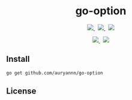 
<div align="center">

# go-option

<p>
  <a href="https://github.com/auryannn/go-option/releases">
    <picture>
      <source media="(prefers-color-scheme: dark)" srcset="https://img.shields.io/github/v/release/auryannn/go-option?style=for-the-badge&label=release&labelColor=2d3643&color=525deb">
      <img src="https://img.shields.io/github/v/release/auryannn/go-option?style=for-the-badge&label=release&labelColor=e4eefb&color=7363ca">
    </picture>
  </a>
  &nbsp;
  <a href="go.mod">
    <picture>
      <source media="(prefers-color-scheme: dark)" srcset="https://img.shields.io/github/go-mod/go-version/auryannn/go-option?style=for-the-badge&label=go&labelColor=2d3643&color=525ceb">
      <img src="https://img.shields.io/github/go-mod/go-version/auryannn/go-option?style=for-the-badge&label=go&labelColor=e4eefb&color=7363ca">
    </picture>
  </a>
  &nbsp;
  <a href="https://pkg.go.dev/mod/github.com/auryannn/go-option">
    <picture>
      <source media="(prefers-color-scheme: dark)" srcset="https://img.shields.io/badge/reference-go?style=for-the-badge&label=go&labelColor=2d3643&color=007d9c">
      <img src="https://img.shields.io/badge/reference-go?style=for-the-badge&label=go&labelColor=e4eefb&color=52a9bd">
    </picture>
  </a>
</p>

<p>
  <a href="https://github.com/auryannn/go-option/actions/workflows/ci.yml">
    <picture>
      <source media="(prefers-color-scheme: dark)" srcset="https://img.shields.io/github/actions/workflow/status/auryannn/go-option/ci.yml?style=for-the-badge&label=ci&labelColor=2d3643">
      <img src="https://img.shields.io/github/actions/workflow/status/auryannn/go-option/ci.yml?style=for-the-badge&label=ci&labelColor=e4eefb">
    </picture>
  </a>
  &nbsp;
  <a href="https://codecov.io/gh/auryannn/go-option">
    <picture>
      <source media="(prefers-color-scheme: dark)" srcset="https://img.shields.io/codecov/c/github/auryannn/go-option?style=for-the-badge&label=coverage&labelColor=2d3643">
      <img src="https://img.shields.io/codecov/c/github/auryannn/go-option?style=for-the-badge&label=coverage&labelColor=e4eefb">
    </picture>
  </a>
</p>

</div>

## Install

```shell
go get github.com/auryannn/go-option
```

## License

